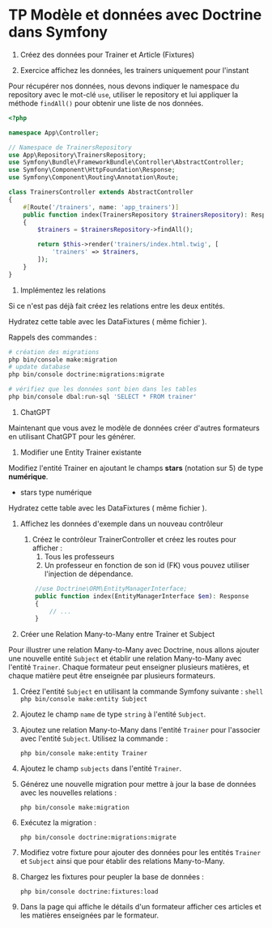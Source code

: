 # TP Modèle et données avec Doctrine dans Symfony

1. Créez des données pour Trainer et Article (Fixtures)

2. Exercice affichez les données, les trainers uniquement pour l'instant

Pour récupérer nos données, nous devons indiquer le namespace du repository avec le mot-clé `use`, utiliser le repository et lui appliquer la méthode `findAll()` pour obtenir une liste de nos données.

```php
<?php

namespace App\Controller;

// Namespace de TrainersRepository
use App\Repository\TrainersRepository;
use Symfony\Bundle\FrameworkBundle\Controller\AbstractController;
use Symfony\Component\HttpFoundation\Response;
use Symfony\Component\Routing\Annotation\Route;

class TrainersController extends AbstractController
{
    #[Route('/trainers', name: 'app_trainers')]
    public function index(TrainersRepository $trainersRepository): Response
    {
        $trainers = $trainersRepository->findAll();

        return $this->render('trainers/index.html.twig', [
            'trainers' => $trainers,
        ]);
    }
}
```

1. Implémentez les relations

Si ce n'est pas déjà fait créez les relations entre les deux entités.

Hydratez cette table avec les DataFixtures ( même fichier ).

Rappels des commandes :

```bash
# création des migrations
php bin/console make:migration
# update database
php bin/console doctrine:migrations:migrate

# vérifiez que les données sont bien dans les tables
php bin/console dbal:run-sql 'SELECT * FROM trainer'
```

1. ChatGPT

Maintenant que vous avez le modèle de données créer d'autres formateurs en utilisant ChatGPT pour les générer.

1. Modifier une Entity Trainer existante

Modifiez l'entité Trainer en ajoutant le champs **stars** (notation sur 5) de type **numérique**.

- stars type numérique

Hydratez cette table avec les DataFixtures ( même fichier ).

1. Affichez les données d'exemple dans un nouveau contrôleur

   1. Créez le contrôleur TrainerController et créez les routes pour afficher : 
      1. Tous les professeurs
      2. Un professeur en fonction de son id (FK) vous pouvez utiliser l'injection de dépendance. 
    ```php
        //use Doctrine\ORM\EntityManagerInterface;
        public function index(EntityManagerInterface $em): Response
        {
            // ...
        }
    ```
2. Créer une Relation Many-to-Many entre Trainer et Subject

Pour illustrer une relation Many-to-Many avec Doctrine, nous allons ajouter une nouvelle entité `Subject` et établir une relation Many-to-Many avec l'entité `Trainer`. Chaque formateur peut enseigner plusieurs matières, et chaque matière peut être enseignée par plusieurs formateurs.

   1. Créez l'entité `Subject` en utilisant la commande Symfony suivante :
    ```shell
    php bin/console make:entity Subject
    ```

   2. Ajoutez le champ `name` de type `string` à l'entité `Subject`.


1. Ajoutez une relation Many-to-Many dans l'entité `Trainer` pour l'associer avec l'entité `Subject`. Utilisez la commande :
    ```shell
    php bin/console make:entity Trainer
    ```

2. Ajoutez le champ `subjects` dans l'entité `Trainer`.

3. Générez une nouvelle migration pour mettre à jour la base de données avec les nouvelles relations :
    ```shell
    php bin/console make:migration
    ```

4. Exécutez la migration :
    ```shell
    php bin/console doctrine:migrations:migrate
    ```

5. Modifiez votre fixture pour ajouter des données pour les entités `Trainer` et `Subject` ainsi que pour établir des relations Many-to-Many.

6. Chargez les fixtures pour peupler la base de données :
    ```shell
    php bin/console doctrine:fixtures:load
    ```

7. Dans la page qui affiche le détails d'un formateur afficher ces articles et les matières enseignées par le formateur.
